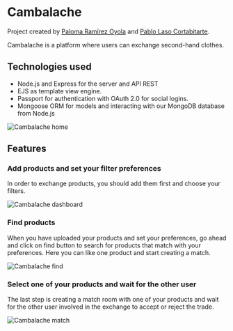 # Cambalache

Project created by [Paloma Ramírez Oyola](https://www.linkedin.com/in/palomaram%C3%ADrezoyola/) and [Pablo Laso Cortabitarte](https://www.linkedin.com/in/pablolaso/).

Cambalache is a platform where users can exchange second-hand clothes.

## Technologies used

* Node.js and Express for the server and API REST
* EJS as template view engine.
* Passport for authentication with OAuth 2.0 for social logins.
* Mongoose ORM for models and interacting with our MongoDB database from Node.js

![Cambalache home](https://res.cloudinary.com/plasocloud/image/upload/v1525347223/cambalache.png)

## Features

### Add products and set your filter preferences

In order to exchange products, you should add them first and choose your filters.

![Cambalache dashboard](https://res.cloudinary.com/plasocloud/image/upload/v1525348614/principal.png)

### Find products

When you have uploaded your products and set your preferences, go ahead and click on find button to search for products that match with your preferences. Here you can like one product and start creating a match.

![Cambalache find](https://res.cloudinary.com/plasocloud/image/upload/v1525350108/find.png)

### Select one of your products and wait for the other user

The last step is creating a match room with one of your products and wait for the other user involved in the exchange to accept or reject the trade.

![Cambalache match](https://res.cloudinary.com/plasocloud/image/upload/v1525350109/match.png)
